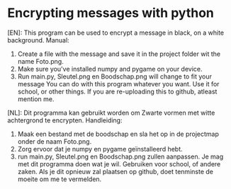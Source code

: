 # Encrypting messages with python

[EN]: This program can be used to encrypt a message in black, on a white background.
Manual:
  1) Create a file with the message and save it in the project folder wit the name Foto.png.
  2) Make sure you've installed numpy and pygame on your device.
  3) Run main.py, Sleutel.png en Boodschap.png will change to fit your message
You can do with this program whatever you want. Use it for school, or other things. If you are re-uploading this to github, atleast mention me.

[NL]: Dit programma kan gebruikt worden om Zwarte vormen met witte achtergrond te encrypten.
Handleiding:
  1) Maak een bestand met de boodschap en sla het op in de projectmap onder de naam Foto.png.
  2) Zorg ervoor dat je numpy en pygame geïnstalleerd hebt.
  3) run main.py, Sleutel.png en Boodschap.png zullen aanpassen.
Je mag met dit programma doen wat je wil. Gebruiken voor school, of andere zaken. Als je dit opnieuw zal plaatsen op github, doet tenminste de moeite om me te vermelden.
